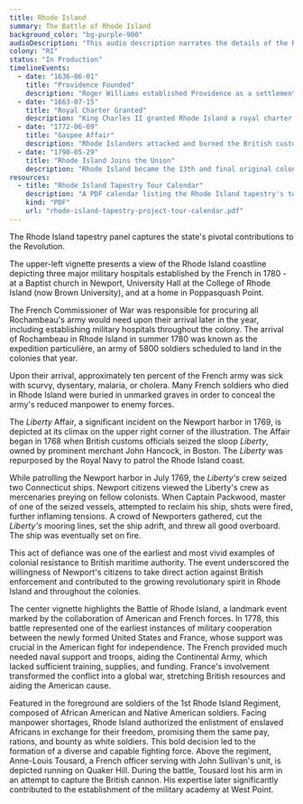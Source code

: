 ```yaml
---
title: Rhode Island
summary: The Battle of Rhode Island
background_color: "bg-purple-900"
audioDescription: "This audio description narrates the details of the Rhode Island Tapestry, which depicts the state's founding as a haven for religious freedom by Roger Williams and its maritime and industrial heritage."
colony: "RI"
status: "In Production"
timelineEvents:
  - date: "1636-06-01"
    title: "Providence Founded"
    description: "Roger Williams established Providence as a settlement based on principles of religious freedom after being banished from the Massachusetts Bay Colony for his religious views."
  - date: "1663-07-15"
    title: "Royal Charter Granted"
    description: "King Charles II granted Rhode Island a royal charter that explicitly guaranteed religious freedom, the first colony to receive such protection in its founding documents."
  - date: "1772-06-09"
    title: "Gaspee Affair"
    description: "Rhode Islanders attacked and burned the British customs schooner HMS Gaspee, one of the first acts of violent resistance to British authority in the colonies."
  - date: "1790-05-29"
    title: "Rhode Island Joins the Union"
    description: "Rhode Island became the 13th and final original colony to ratify the Constitution and join the United States, after initially refusing due to concerns about federal power."
resources:
  - title: "Rhode Island Tapestry Tour Calendar"
    description: "A PDF calendar listing the Rhode Island tapestry's tour dates."
    kind: "PDF"
    url: "rhode-island-tapestry-project-tour-calendar.pdf"
---
```


The Rhode Island tapestry panel captures the state's pivotal contributions to the Revolution.

The upper-left vignette presents a view of the Rhode Island coastline depicting three major military hospitals established by
the French in 1780 - at a Baptist church in Newport, University Hall at the College of Rhode Island (now Brown University),
and at a home in Poppasquash Point.

The French Commissioner of War was responsible for procuring all Rochambeau's army would need upon their arrival later in
the year, including establishing military hospitals throughout the colony. The arrival of Rochambeau in Rhode Island in summer
1780 was known as the expedition particulière, an army of 5800 soldiers scheduled to land in the colonies that year.

Upon their arrival, approximately ten percent of the French army was sick with scurvy, dysentary, malaria, or cholera. Many
French soldiers who died in Rhode Island were buried in unmarked graves in order to conceal the army's reduced manpower to
enemy forces.

The _Liberty_ Affair, a significant incident on the Newport harbor in 1769, is depicted at its climax on the upper right corner of
the illustration. The Affair began in 1768 when British customs officials seized the sloop _Liberty_, owned by prominent merchant
John Hancock, in Boston. The _Liberty_ was repurposed by the Royal Navy to patrol the Rhode Island coast.

While patrolling the Newport harbor in July 1769, the _Liberty's_ crew seized two Connecticut ships. Newport citizens viewed the
Liberty's crew as mercenaries preying on fellow colonists. When Captain Packwood, master of one of the seized vessels, attempted
to reclaim his ship, shots were fired, further inflaming tensions. A crowd of Newporters gathered, cut the _Liberty's_ mooring lines,
set the ship adrift, and threw all good overboard. The ship was eventually set on fire.

This act of defiance was one of the earliest and most vivid examples of colonial resistance to British maritime authority. The
event underscored the willingness of Newport's citizens to take direct action against British enforcement and contributed to the
growing revolutionary spirit in Rhode Island and throughout the colonies.

The center vignette highlights the Battle of Rhode Island, a landmark event marked by the collaboration of American and French
forces. In 1778, this battle represented one of the earliest instances of military cooperation between the newly formed United
States and France, whose support was crucial in the American fight for independence. The French provided much needed naval support
and troops, aiding the Continental Army, which lacked sufficient training, supplies, and funding. France's involvement transformed
the conflict into a global war, stretching British resources and aiding the American cause.

Featured in the foreground are soldiers of the 1st Rhode Island Regiment, composed of African American and Native American soldiers.
Facing manpower shortages, Rhode Island authorized the enlistment of enslaved Africans in exchange for their freedom, promising
them the same pay, rations, and bounty as white soldiers. This bold decision led to the formation of a diverse and capable fighting force.
Above the regiment, Anne-Louis Tousard, a French officer serving with John Sullivan's unit, is depicted running on
Quaker Hill. During the battle, Tousard lost his arm in an attempt to capture the British cannon. His expertise
later significantly contributed to the establishment of the military academy at West Point.
